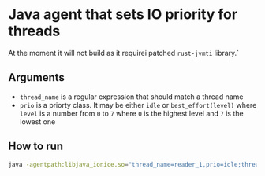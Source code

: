 # Java agent that sets IO priority for threads

At the moment it will not build as it requireі patched `rust-jvmti` library.`

## Arguments

- `thread_name` is a regular expression that should match a thread name
- `prio` is a priorty class. It may be either `idle` or `best_effort(level)` where `level` is a number from `0` to `7` where `0` is the highest level and `7` is the lowest one

## How to run

``` sh
java -agentpath:libjava_ionice.so="thread_name=reader_1,prio=idle;thread_name=reader_2,prio=best_effort(7)" Main
```
